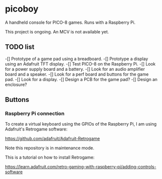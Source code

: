 # picoboy
A handheld console for PICO-8 games. Runs with a Raspberry Pi.

This project is ongoing. An MCV is not available yet.

## TODO list
-[] Prototype of a game pad using a breadboard.
-[] Prototype a display using an Adafruit TFT display.
-[] Test PICO-8 on the Raspberry Pi.
-[] Look for a power supply board and a battery.
-[] Look for an audio amplifier board and a speaker.
-[] Look for a perf board and buttons for the game pad.
-[] Look for a display.
-[] Design a PCB for the game pad?
-[] Design an enclosure?

## Buttons

### Raspberry Pi connection

To create a virtual keyboard using the GPIOs of the Raspberry Pi, I am using Adafruit's Retrogame software:

https://github.com/adafruit/Adafruit-Retrogame

Note this repository is in maintenance mode.

This is a tutorial on how to install Retrogame:

https://learn.adafruit.com/retro-gaming-with-raspberry-pi/adding-controls-software